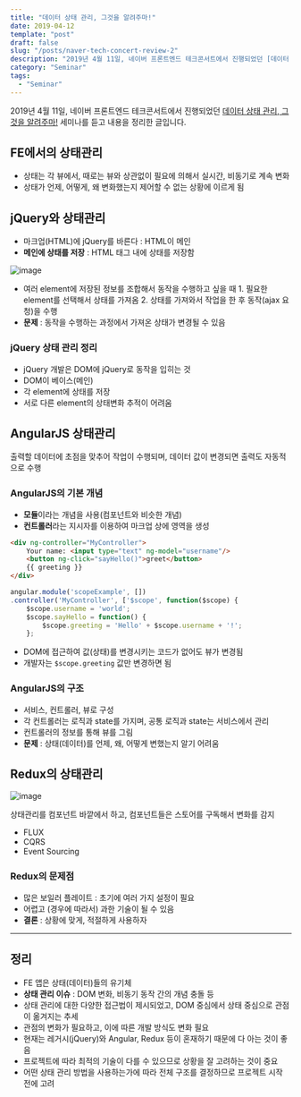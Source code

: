 ```yaml
---
title: "데이터 상태 관리, 그것을 알려주마!"
date: 2019-04-12
template: "post"
draft: false
slug: "/posts/naver-tech-concert-review-2"
description: "2019년 4월 11일, 네이버 프론트엔드 테크콘서트에서 진행되었던 [데이터 상태 관리, 그것을 알려주마!] 세미나를 듣고 내용을 정리한 글입니다."
category: "Seminar"
tags:
  - "Seminar"
---
```


2019년 4월 11일, 네이버 프론트엔드 테크콘서트에서 진행되었던 [데이터 상태 관리, 그것을 알려주마!](https://www.slideshare.net/NaverEngineering/naver-tech-concertfe2019-140432157) 세미나를 듣고 내용을 정리한 글입니다.

## FE에서의 상태관리
* 상태는 각 뷰에서, 때로는 뷰와 상관없이 필요에 의해서 실시간, 비동기로 계속 변화
* 상태가 언제, 어떻게, 왜 변화했는지 제어할 수 없는 상황에 이르게 됨

## jQuery와 상태관리

* 마크업(HTML)에 jQuery를 바른다 : HTML이 메인
* **메인에 상태를 저장** : HTML 태그 내에 상태를 저장함

![image](https://user-images.githubusercontent.com/42922453/55947890-53a3d980-5c8a-11e9-9334-4ce0f29201f6.png)

* 여러 element에 저장된 정보를 조합해서 동작을 수행하고 싶을 때
		1. 필요한 element를 선택해서 상태를 가져옴
		2. 상태를 가져와서 작업을 한 후 동작(ajax 요청)을 수행
* **문제** : 동작을 수행하는 과정에서 가져온 상태가 변경될 수 있음

### jQuery 상태 관리 정리
* jQuery 개발은 DOM에 jQuery로 동작을 입히는 것
* DOM이 베이스(메인)
* 각 element에 상태를 저장
* 서로 다른 element의 상태변화 추적이 어려움

## AngularJS 상태관리
출력할 데이터에 초점을 맞추어 작업이 수행되며, 데이터 값이 변경되면 출력도 자동적으로 수행

### AngularJS의 기본 개념
* **모듈**이라는 개념을 사용(컴포넌트와 비슷한 개념)
* **컨트롤러**라는 지시자를 이용하여 마크업 상에 영역을 생성

```html
<div ng-controller="MyController">
    Your name: <input type="text" ng-model="username"/>
    <button ng-click="sayHello()">greet</button>
    {{ greeting }}
</div>
```
```js
angular.module('scopeExample', [])
.controller('MyController', ['$scope', function($scope) {
    $scope.username = 'world';
    $scope.sayHello = function() {
		$scope.greeting = 'Hello' + $scope.username + '!';
    };
```

* DOM에 접근하여 값(상태)를 변경시키는 코드가 없어도 뷰가 변경됨
* 개발자는 `$scope.greeting` 값만 변경하면 됨

### AngularJS의 구조
* 서비스, 컨트롤러, 뷰로 구성
* 각 컨트롤러는 로직과 state를 가지며, 공통 로직과 state는 서비스에서 관리
* 컨트롤러의 정보를 통해 뷰를 그림
* **문제** : 상태(데이터)를 언제, 왜, 어떻게 변했는지 알기 어려움

## Redux의 상태관리

![image](https://user-images.githubusercontent.com/42922453/55971839-376d6000-5cbd-11e9-8406-ad2ad9219087.png)

상태관리를 컴포넌트 바깥에서 하고, 컴포넌트들은 스토어를 구독해서 변화를 감지

- FLUX
- CQRS
- Event Sourcing

### Redux의 문제점
* 많은 보일러 플레이트 : 초기에 여러 가지 설정이 필요
* 어렵고 (경우에 따라서) 과한 기술이 될 수 있음
* **결론** : 상황에 맞게, 적절하게 사용하자

***
## 정리
* FE 앱은 상태(데이터)들의 유기체
* **상태 관리 이슈** : DOM 변화, 비동기 동작 간의 개념 충돌 등
* 상태 관리에 대한 다양한 접근법이 제시되었고, DOM 중심에서 상태 중심으로 관점이 옮겨지는 추세
* 관점의 변화가 필요하고, 이에 따른 개발 방식도 변화 필요
* 현재는 레거시(jQuery)와 Angular, Redux 등이 혼재하기 때문에 다 아는 것이 좋음
* 프로젝트에 따라 최적의 기술이 다를 수 있으므로 상황을 잘 고려하는 것이 중요
* 어떤 상태 관리 방법을 사용하는가에 따라 전체 구조를 결정하므로 프로젝트 시작 전에 고려